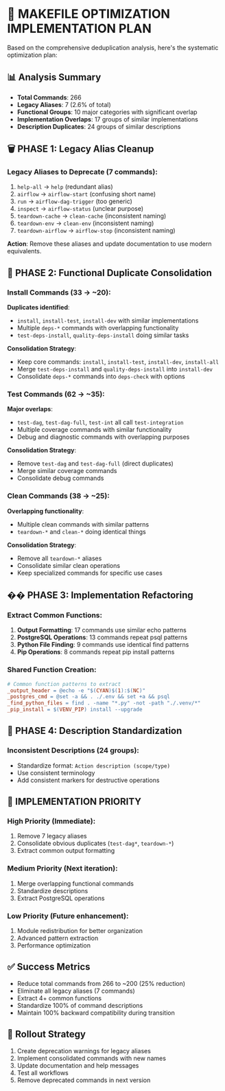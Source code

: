 # 🎯 **MAKEFILE OPTIMIZATION IMPLEMENTATION PLAN**

Based on the comprehensive deduplication analysis, here's the systematic optimization plan:

## 📊 **Analysis Summary**
- **Total Commands**: 266
- **Legacy Aliases**: 7 (2.6% of total)
- **Functional Groups**: 10 major categories with significant overlap
- **Implementation Overlaps**: 17 groups of similar implementations
- **Description Duplicates**: 24 groups of similar descriptions

## 🗑️ **PHASE 1: Legacy Alias Cleanup**

### Legacy Aliases to Deprecate (7 commands):
1. `help-all` → `help` (redundant alias)
2. `airflow` → `airflow-start` (confusing short name)
3. `run` → `airflow-dag-trigger` (too generic)
4. `inspect` → `airflow-status` (unclear purpose)
5. `teardown-cache` → `clean-cache` (inconsistent naming)
6. `teardown-env` → `clean-env` (inconsistent naming)
7. `teardown-airflow` → `airflow-stop` (inconsistent naming)

**Action**: Remove these aliases and update documentation to use modern equivalents.

## 🔄 **PHASE 2: Functional Duplicate Consolidation**

### Install Commands (33 → ~20):
**Duplicates identified**:
- `install`, `install-test`, `install-dev` with similar implementations
- Multiple `deps-*` commands with overlapping functionality
- `test-deps-install`, `quality-deps-install` doing similar tasks

**Consolidation Strategy**:
- Keep core commands: `install`, `install-test`, `install-dev`, `install-all`
- Merge `test-deps-install` and `quality-deps-install` into `install-dev`
- Consolidate `deps-*` commands into `deps-check` with options

### Test Commands (62 → ~35):
**Major overlaps**:
- `test-dag`, `test-dag-full`, `test-int` all call `test-integration`
- Multiple coverage commands with similar functionality
- Debug and diagnostic commands with overlapping purposes

**Consolidation Strategy**:
- Remove `test-dag` and `test-dag-full` (direct duplicates)
- Merge similar coverage commands
- Consolidate debug commands

### Clean Commands (38 → ~25):
**Overlapping functionality**:
- Multiple clean commands with similar patterns
- `teardown-*` and `clean-*` doing identical things

**Consolidation Strategy**:
- Remove all `teardown-*` aliases
- Consolidate similar clean operations
- Keep specialized commands for specific use cases

## �� **PHASE 3: Implementation Refactoring**

### Extract Common Functions:
1. **Output Formatting**: 17 commands use similar echo patterns
2. **PostgreSQL Operations**: 13 commands repeat psql patterns
3. **Python File Finding**: 9 commands use identical find patterns
4. **Pip Operations**: 8 commands repeat pip install patterns

### Shared Function Creation:
```makefile
# Common function patterns to extract
_output_header = @echo -e "$(CYAN)$(1):$(NC)"
_postgres_cmd = @set -a && . ./.env && set +a && psql
_find_python_files = find . -name "*.py" -not -path "./.venv/*"
_pip_install = $(VENV_PIP) install --upgrade
```

## 📝 **PHASE 4: Description Standardization**

### Inconsistent Descriptions (24 groups):
- Standardize format: `Action description (scope/type)`
- Use consistent terminology
- Add consistent markers for destructive operations

## 🎯 **IMPLEMENTATION PRIORITY**

### High Priority (Immediate):
1. Remove 7 legacy aliases
2. Consolidate obvious duplicates (`test-dag*`, `teardown-*`)
3. Extract common output formatting

### Medium Priority (Next iteration):
1. Merge overlapping functional commands
2. Standardize descriptions
3. Extract PostgreSQL operations

### Low Priority (Future enhancement):
1. Module redistribution for better organization
2. Advanced pattern extraction
3. Performance optimization

## ✅ **Success Metrics**
- Reduce total commands from 266 to ~200 (25% reduction)
- Eliminate all legacy aliases (7 commands)
- Extract 4+ common functions
- Standardize 100% of command descriptions
- Maintain 100% backward compatibility during transition

## 🚀 **Rollout Strategy**
1. Create deprecation warnings for legacy aliases
2. Implement consolidated commands with new names
3. Update documentation and help messages
4. Test all workflows
5. Remove deprecated commands in next version

